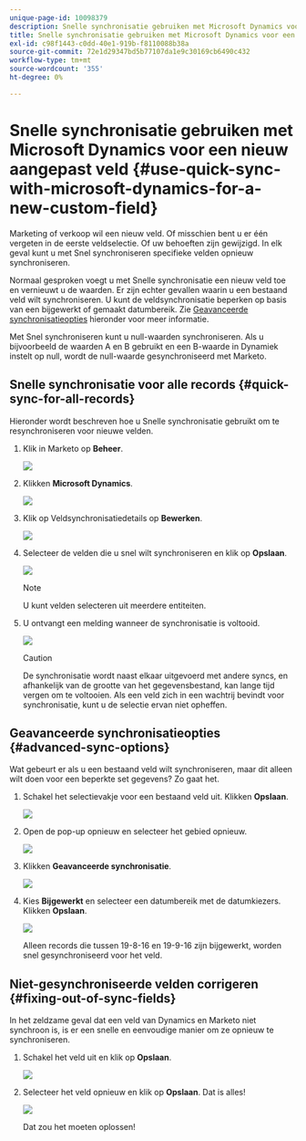 ```yaml
---
unique-page-id: 10098379
description: Snelle synchronisatie gebruiken met Microsoft Dynamics voor een nieuw aangepast veld - Marketo Docs - Productdocumentatie
title: Snelle synchronisatie gebruiken met Microsoft Dynamics voor een nieuw aangepast veld
exl-id: c98f1443-c0dd-40e1-919b-f8110088b38a
source-git-commit: 72e1d29347bd5b77107da1e9c30169cb6490c432
workflow-type: tm+mt
source-wordcount: '355'
ht-degree: 0%

---
```


# Snelle synchronisatie gebruiken met Microsoft Dynamics voor een nieuw aangepast veld {#use-quick-sync-with-microsoft-dynamics-for-a-new-custom-field}

Marketing of verkoop wil een nieuw veld. Of misschien bent u er één vergeten in de eerste veldselectie. Of uw behoeften zijn gewijzigd. In elk geval kunt u met Snel synchroniseren specifieke velden opnieuw synchroniseren.

Normaal gesproken voegt u met Snelle synchronisatie een nieuw veld toe en vernieuwt u de waarden. Er zijn echter gevallen waarin u een bestaand veld wilt synchroniseren. U kunt de veldsynchronisatie beperken op basis van een bijgewerkt of gemaakt datumbereik. Zie [Geavanceerde synchronisatieopties](#Advanced_Sync_Options) hieronder voor meer informatie.

Met Snel synchroniseren kunt u null-waarden synchroniseren. Als u bijvoorbeeld de waarden A en B gebruikt en een B-waarde in Dynamiek instelt op null, wordt de null-waarde gesynchroniseerd met Marketo.

## Snelle synchronisatie voor alle records {#quick-sync-for-all-records}

Hieronder wordt beschreven hoe u Snelle synchronisatie gebruikt om te resynchroniseren voor nieuwe velden.

1. Klik in Marketo op **Beheer**.

   ![](assets/image2016-8-19-11-3a14-3a5.png)

1. Klikken **Microsoft Dynamics**.

   ![](assets/image2016-8-19-11-3a15-3a8.png)

1. Klik op Veldsynchronisatiedetails op **Bewerken**.

   ![](assets/image2016-8-19-11-3a16-3a22.png)

1. Selecteer de velden die u snel wilt synchroniseren en klik op **Opslaan**.

   ![](assets/image2016-8-25-15-3a26-3a11.png)

   >[!NOTE]
   >
   >U kunt velden selecteren uit meerdere entiteiten.

1. U ontvangt een melding wanneer de synchronisatie is voltooid.

   ![](assets/field-sync-update-notification.png)

   >[!CAUTION]
   >
   >De synchronisatie wordt naast elkaar uitgevoerd met andere syncs, en afhankelijk van de grootte van het gegevensbestand, kan lange tijd vergen om te voltooien. Als een veld zich in een wachtrij bevindt voor synchronisatie, kunt u de selectie ervan niet opheffen.

## Geavanceerde synchronisatieopties {#advanced-sync-options}

Wat gebeurt er als u een bestaand veld wilt synchroniseren, maar dit alleen wilt doen voor een beperkte set gegevens? Zo gaat het.

1. Schakel het selectievakje voor een bestaand veld uit. Klikken **Opslaan**.

   ![](assets/image2016-8-25-16-3a16-3a32.png)

1. Open de pop-up opnieuw en selecteer het gebied opnieuw.

   ![](assets/select-field-reselect-hand.png)

1. Klikken **Geavanceerde synchronisatie**.

   ![](assets/image2016-8-25-15-3a52-3a9.png)

1. Kies **Bijgewerkt** en selecteer een datumbereik met de datumkiezers. Klikken **Opslaan**.

   ![](assets/image2016-8-25-16-3a0-3a3.png)

   Alleen records die tussen 19-8-16 en 19-9-16 zijn bijgewerkt, worden snel gesynchroniseerd voor het veld.

## Niet-gesynchroniseerde velden corrigeren {#fixing-out-of-sync-fields}

In het zeldzame geval dat een veld van Dynamics en Marketo niet synchroon is, is er een snelle en eenvoudige manier om ze opnieuw te synchroniseren.

1. Schakel het veld uit en klik op **Opslaan**.

   ![](assets/image2016-8-25-16-3a16-3a32-1.png)

1. Selecteer het veld opnieuw en klik op **Opslaan**. Dat is alles!

   ![](assets/image2016-8-25-16-3a20-3a45.png)

   Dat zou het moeten oplossen!
